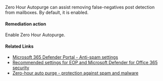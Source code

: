 Zero Hour Autopurge can assist removing false-negatives post detection from mailboxes. By default, it is enabled.

#### Remediation action
Enable Zero Hour Autopurge.

#### Related Links

* [Microsoft 365 Defender Portal - Anti-spam settings](https://security.microsoft.com/antispam) 
* [Recommended settings for EOP and Microsoft Defender for Office 365 security](https://aka.ms/orca-atpp-docs-6) 
* [Zero-hour auto purge - protection against spam and malware](https://aka.ms/orca-zha-docs-2)
